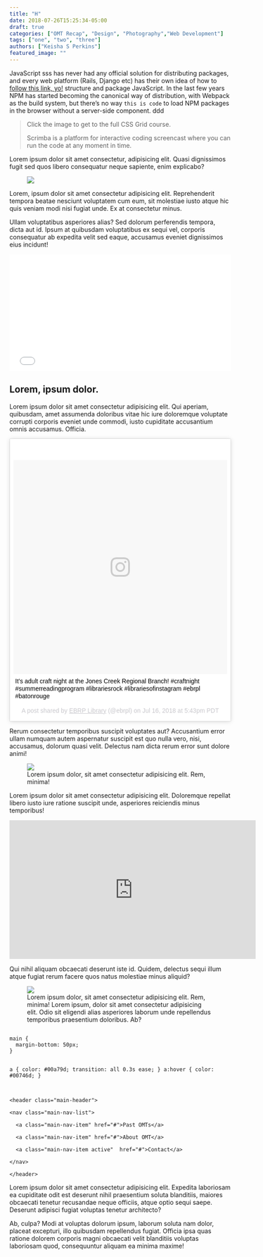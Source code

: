 ```yaml
---
title: "H"
date: 2018-07-26T15:25:34-05:00
draft: true
categories: ["OMT Recap", "Design", "Photography","Web Development"]
tags: ["one", "two", "three"]
authors: ["Keisha S Perkins"]
featured_image: ""
---
```


<p>JavaScript sss has never had any official solution for distributing packages, and every web platform (Rails, Django etc) has their own idea of how to <a href="#">follow this link, yo!</a> structure and package JavaScript. In the last few years NPM has started becoming the canonical way of distribution, with Webpack as the build system, but there’s no way <code>this is code</code> to load NPM packages in the browser without a server-side component. ddd</p>
<blockquote>
Click the image to get to the full CSS Grid course.
<p>Scrimba is a platform for interactive coding screencast where you can run the code at any moment in time.</p>
</blockquote>
<p>Lorem ipsum dolor sit amet consectetur, adipisicing elit. Quasi dignissimos fugit sed quos libero consequatur neque sapiente, enim explicabo?</p>
<figure>
<img src="https://images.unsplash.com/photo-1530533311959-33ac6a96f292?ixlib=rb-0.3.5&ixid=eyJhcHBfaWQiOjEyMDd9&s=8c640cde349092507b0eb209bb9f95f5&auto=format&fit=crop&w=1350&q=80">

</figure>
<p>Lorem, ipsum dolor sit amet consectetur adipisicing elit. Reprehenderit tempora beatae nesciunt voluptatem cum eum, sit molestiae iusto atque hic quis veniam modi nisi fugiat unde. Ex at consectetur minus.</p>
<p>Ullam voluptatibus asperiores alias? Sed dolorum perferendis tempora, dicta aut id. Ipsum at quibusdam voluptatibus ex sequi vel, corporis consequatur ab expedita velit sed eaque, accusamus eveniet dignissimos eius incidunt!</p>
<iframe height='265' scrolling='no' title='Simon Game From Scratch' src='//codepen.io/KeishaSPerkins/embed/6c282928a9e5ed287f259813f5a08ed9/?height=265&theme-id=dark&default-tab=css,result&embed-version=2' frameborder='no' allowtransparency='true' allowfullscreen='true' style='width: 100%;'>See the Pen <a href='https://codepen.io/KeishaSPerkins/pen/6c282928a9e5ed287f259813f5a08ed9/'>Simon Game From Scratch</a> by Keisha (<a href='https://codepen.io/KeishaSPerkins'>@KeishaSPerkins</a>) on <a href='https://codepen.io'>CodePen</a>.
</iframe>
<h2>Lorem, ipsum dolor.</h2>
<p>Lorem ipsum dolor sit amet consectetur adipisicing elit. Qui aperiam, quibusdam, amet assumenda doloribus vitae hic iure doloremque voluptate corrupti corporis eveniet unde commodi, iusto cupiditate accusantium omnis accusamus. Officia.</p>
<blockquote class="instagram-media" data-instgrm-captioned data-instgrm-permalink="https://www.instagram.com/p/BlUCZa8HVA2/" data-instgrm-version="9" style=" background:#FFF; border:0;  box-shadow:0 0 1px 0 rgba(0,0,0,0.5),0 1px 10px 0 rgba(0,0,0,0.15); margin: 1px; max-width:540px; min-width:326px; padding:0; width:99.375%; width:-webkit-calc(100% - 2px); width:calc(100% - 2px);"><div style="padding:8px;"> <div style=" background:#F8F8F8; line-height:0; margin-top:40px; padding:50% 0; text-align:center; width:100%;"> <div style=" background:url(data:image/png;base64,iVBORw0KGgoAAAANSUhEUgAAACwAAAAsCAMAAAApWqozAAAABGdBTUEAALGPC/xhBQAAAAFzUkdCAK7OHOkAAAAMUExURczMzPf399fX1+bm5mzY9AMAAADiSURBVDjLvZXbEsMgCES5/P8/t9FuRVCRmU73JWlzosgSIIZURCjo/ad+EQJJB4Hv8BFt+IDpQoCx1wjOSBFhh2XssxEIYn3ulI/6MNReE07UIWJEv8UEOWDS88LY97kqyTliJKKtuYBbruAyVh5wOHiXmpi5we58Ek028czwyuQdLKPG1Bkb4NnM+VeAnfHqn1k4+GPT6uGQcvu2h2OVuIf/gWUFyy8OWEpdyZSa3aVCqpVoVvzZZ2VTnn2wU8qzVjDDetO90GSy9mVLqtgYSy231MxrY6I2gGqjrTY0L8fxCxfCBbhWrsYYAAAAAElFTkSuQmCC); display:block; height:44px; margin:0 auto -44px; position:relative; top:-22px; width:44px;"></div></div> <p style=" margin:8px 0 0 0; padding:0 4px;"> <a href="https://www.instagram.com/p/BlUCZa8HVA2/" style=" color:#000; font-family:Arial,sans-serif; font-size:14px; font-style:normal; font-weight:normal; line-height:17px; text-decoration:none; word-wrap:break-word;" target="_blank">It’s adult craft night at the Jones Creek Regional Branch! #craftnight #summerreadingprogram #librariesrock #librariesofinstagram #ebrpl #batonrouge</a></p> <p style=" color:#c9c8cd; font-family:Arial,sans-serif; font-size:14px; line-height:17px; margin-bottom:0; margin-top:8px; overflow:hidden; padding:8px 0 7px; text-align:center; text-overflow:ellipsis; white-space:nowrap;">A post shared by <a href="https://www.instagram.com/ebrpl/" style=" color:#c9c8cd; font-family:Arial,sans-serif; font-size:14px; font-style:normal; font-weight:normal; line-height:17px;" target="_blank"> EBRP Library</a> (@ebrpl) on <time style=" font-family:Arial,sans-serif; font-size:14px; line-height:17px;" datetime="2018-07-17T00:43:35+00:00">Jul 16, 2018 at 5:43pm PDT</time></p></div></blockquote> <script async defer src="//www.instagram.com/embed.js"></script><p>Rerum consectetur temporibus suscipit voluptates aut? Accusantium error ullam numquam autem aspernatur suscipit est quo nulla vero, nisi, accusamus, dolorum quasi velit. Delectus nam dicta rerum error sunt dolore animi!</p>
<figure>
<img src="https://images.unsplash.com/photo-1530480667809-b655d4dc3aaa?ixlib=rb-0.3.5&ixid=eyJhcHBfaWQiOjEyMDd9&s=d95de6418decb6042f2ab13f114f7ac0&auto=format&fit=crop&w=1487&q=80">
<figcaption>Lorem ipsum dolor, sit amet consectetur adipisicing elit. Rem, minima!</figcaption>
</figure>
<p>Lorem ipsum dolor sit amet consectetur adipisicing elit. Doloremque repellat libero iusto iure ratione suscipit unde, asperiores reiciendis minus temporibus!</p>
<iframe width="560" height="315" src="https://www.youtube.com/embed/SQCfOjhguO0" frameborder="0" allow="autoplay; encrypted-media" allowfullscreen></iframe>
<p>Qui nihil aliquam obcaecati deserunt iste id. Quidem, delectus sequi illum atque fugiat rerum facere quos natus molestiae minus aliquid?</p>
<figure>
<img src="https://images.unsplash.com/photo-1530512112376-c3928c2ee68a?ixlib=rb-0.3.5&ixid=eyJhcHBfaWQiOjEyMDd9&s=5fc0f97bef9c829632ad52cb1694bd37&auto=format&fit=crop&w=500&q=60">
<figcaption>Lorem ipsum dolor, sit amet consectetur adipisicing elit. Rem, minima! Lorem ipsum, dolor sit amet consectetur adipisicing elit. Odio sit eligendi alias asperiores laborum unde repellendus temporibus praesentium doloribus. Ab?</figcaption>
</figure>
<pre><code>
main {
  margin-bottom: 50px;
}

a {
  color: #00a79d;
  transition: all 0.3s ease;
}
a:hover {
  color: #00746d;
}
</code></pre>

<pre><code>
&lt;header class=&quot;main-header&quot;&gt;

&lt;nav class=&quot;main-nav-list&quot;&gt;

  &lt;a class=&quot;main-nav-item&quot; href=&quot;#&quot;&gt;Past OMTs&lt;/a&gt;

  &lt;a class=&quot;main-nav-item&quot; href=&quot;#&quot;&gt;About OMT&lt;/a&gt;

  &lt;a class=&quot;main-nav-item active&quot;  href=&quot;#&quot;&gt;Contact&lt;/a&gt;

&lt;/nav&gt;

&lt;/header&gt;
</code></pre>
<p>Lorem ipsum dolor sit amet consectetur adipisicing elit. Expedita laboriosam ea cupiditate odit est deserunt nihil praesentium soluta blanditiis, maiores obcaecati tenetur recusandae neque officiis, atque optio sequi saepe. Deserunt adipisci fugiat voluptas tenetur architecto?</p>
<p>Ab, culpa? Modi at voluptas dolorum ipsum, laborum soluta nam dolor, placeat excepturi, illo quibusdam repellendus fugiat. Officia ipsa quas ratione dolorem corporis magni obcaecati velit blanditiis voluptas laboriosam quod, consequuntur aliquam ea minima maxime!</p>
